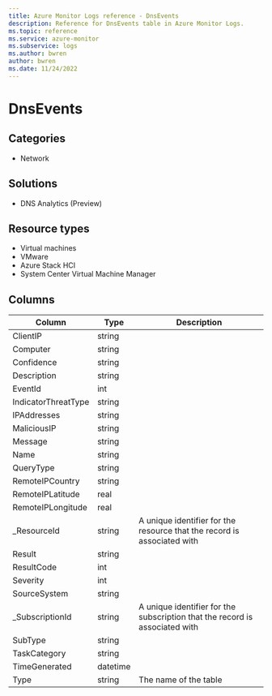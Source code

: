 ```yaml
---
title: Azure Monitor Logs reference - DnsEvents
description: Reference for DnsEvents table in Azure Monitor Logs.
ms.topic: reference
ms.service: azure-monitor
ms.subservice: logs
ms.author: bwren
author: bwren
ms.date: 11/24/2022
---
```


# DnsEvents

 

## Categories

- Network
## Solutions

- DNS Analytics (Preview)
## Resource types

- Virtual machines
- VMware
- Azure Stack HCI
- System Center Virtual Machine Manager




## Columns

| Column | Type | Description |
| --- | --- | --- |
| ClientIP | string |  |
| Computer | string |  |
| Confidence | string |  |
| Description | string |  |
| EventId | int |  |
| IndicatorThreatType | string |  |
| IPAddresses | string |  |
| MaliciousIP | string |  |
| Message | string |  |
| Name | string |  |
| QueryType | string |  |
| RemoteIPCountry | string |  |
| RemoteIPLatitude | real |  |
| RemoteIPLongitude | real |  |
| _ResourceId | string | A unique identifier for the resource that the record is associated with |
| Result | string |  |
| ResultCode | int |  |
| Severity | int |  |
| SourceSystem | string |  |
| _SubscriptionId | string | A unique identifier for the subscription that the record is associated with |
| SubType | string |  |
| TaskCategory | string |  |
| TimeGenerated | datetime |  |
| Type | string | The name of the table |
